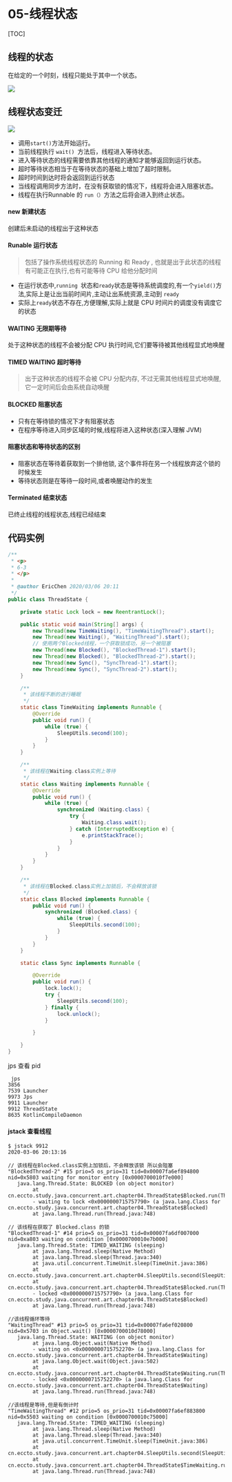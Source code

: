 #  05-线程状态

[TOC]

## 线程的状态

在给定的一个时刻，线程只能处于其中一个状态。


![](../../../assets/06dbbdd56eec059f26ea8a40e00800a9.jpg)


## 线程状态变迁

![](../../../assets/233cb16d0dbf48f7d8592d50b8a4669b.jpg)




- 调用`start()`方法开始运行。
- 当前线程执行 `wait() `方法后，线程进入等待状态。
- 进入等待状态的线程需要依靠其他线程的通知才能够返回到运行状态。
- 超时等待状态相当于在等待状态的基础上增加了超时限制。
- 超时时间到达时将会返回到运行状态
- 当线程调用同步方法时，在没有获取锁的情况下，线程将会进入阻塞状态。
- 线程在执行Runnable 的 `run（）`方法之后将会进入到终止状态。

#### new 新建状态

创建后未启动的线程出于这种状态

#### Runable 运行状态

> 包括了操作系统线程状态的 Running 和 Ready , 也就是出于此状态的线程有可能正在执行,也有可能等待 CPU 给他分配时间


- 在运行状态中,`running `状态和`ready`状态是等待系统调度的,有一个`yield()`方法,实际上是让出当前时间片,主动让出系统资源,主动到 `ready`
- 实际上`ready`状态不存在,方便理解,实际上就是 CPU 时间片的调度没有调度它的状态

#### WAITING 无限期等待

处于这种状态的线程不会被分配 CPU 执行时间,它们要等待被其他线程显式地唤醒

#### TIMED WAITING 超时等待

> 出于这种状态的线程不会被 CPU 分配内存, 不过无需其他线程显式地唤醒,它一定时间后会由系统自动唤醒

#### BLOCKED 阻塞状态

- 只有在等待锁的情况下才有阻塞状态
- 在程序等待进入同步区域的时候,线程将进入这种状态(深入理解 JVM)

#### 阻塞状态和等待状态的区别

- 阻塞状态在等待着获取到一个排他锁, 这个事件将在另一个线程放弃这个锁的时候发生
- 等待状态则是在等待一段时间,或者唤醒动作的发生

#### Terminated 结束状态

已终止线程的线程状态,线程已经结束

## 代码实例

```java
/**	
 * <p>
 * 6-3
 * </p>
 *
 * @author EricChen 2020/03/06 20:11
 */
public class ThreadState {

    private static Lock lock = new ReentrantLock();

    public static void main(String[] args) {
        new Thread(new TimeWaiting(), "TimeWaitingThread").start();
        new Thread(new Waiting(), "WaitingThread").start();
        // 使用两个Blocked线程，一个获取锁成功，另一个被阻塞
        new Thread(new Blocked(), "BlockedThread-1").start();
        new Thread(new Blocked(), "BlockedThread-2").start();
        new Thread(new Sync(), "SyncThread-1").start();
        new Thread(new Sync(), "SyncThread-2").start();
    }

    /**
     * 该线程不断的进行睡眠
     */
    static class TimeWaiting implements Runnable {
        @Override
        public void run() {
            while (true) {
                SleepUtils.second(100);
            }
        }
    }

    /**
     * 该线程在Waiting.class实例上等待
     */
    static class Waiting implements Runnable {
        @Override
        public void run() {
            while (true) {
                synchronized (Waiting.class) {
                    try {
                        Waiting.class.wait();
                    } catch (InterruptedException e) {
                        e.printStackTrace();
                    }
                }
            }
        }
    }

    /**
     * 该线程在Blocked.class实例上加锁后，不会释放该锁
     */
    static class Blocked implements Runnable {
        public void run() {
            synchronized (Blocked.class) {
                while (true) {
                    SleepUtils.second(100);
                }
            }
        }
    }

    static class Sync implements Runnable {

        @Override
        public void run() {
            lock.lock();
            try {
                SleepUtils.second(100);
            } finally {
                lock.unlock();
            }

        }

    }
}
```

jps 查看 pid

```
 jps
3856 
7539 Launcher
9973 Jps
9911 Launcher
9912 ThreadState
8635 KotlinCompileDaemon
```

#### jstack 查看线程

```
$ jstack 9912
2020-03-06 20:13:16

// 该线程在Blocked.class实例上加锁后，不会释放该锁 所以会阻塞
"BlockedThread-2" #15 prio=5 os_prio=31 tid=0x00007fa6ef894800 nid=0x5803 waiting for monitor entry [0x0000700010f7e000]
   java.lang.Thread.State: BLOCKED (on object monitor)
        at cn.eccto.study.java.concurrent.art.chapter04.ThreadState$Blocked.run(ThreadState.java:64)
        - waiting to lock <0x0000000715757790> (a java.lang.Class for cn.eccto.study.java.concurrent.art.chapter04.ThreadState$Blocked)
        at java.lang.Thread.run(Thread.java:748)

// 该线程在获取了 Blocked.class 的锁
"BlockedThread-1" #14 prio=5 os_prio=31 tid=0x00007fa6df007000 nid=0xa803 waiting on condition [0x0000700010e7b000]
   java.lang.Thread.State: TIMED_WAITING (sleeping)
        at java.lang.Thread.sleep(Native Method)
        at java.lang.Thread.sleep(Thread.java:340)
        at java.util.concurrent.TimeUnit.sleep(TimeUnit.java:386)
        at cn.eccto.study.java.concurrent.art.chapter04.SleepUtils.second(SleepUtils.java:11)
        at cn.eccto.study.java.concurrent.art.chapter04.ThreadState$Blocked.run(ThreadState.java:64)
        - locked <0x0000000715757790> (a java.lang.Class for cn.eccto.study.java.concurrent.art.chapter04.ThreadState$Blocked)
        at java.lang.Thread.run(Thread.java:748)

//该线程循环等待
"WaitingThread" #13 prio=5 os_prio=31 tid=0x00007fa6ef020800 nid=0x5703 in Object.wait() [0x0000700010d78000]
   java.lang.Thread.State: WAITING (on object monitor)
        at java.lang.Object.wait(Native Method)
        - waiting on <0x0000000715752270> (a java.lang.Class for cn.eccto.study.java.concurrent.art.chapter04.ThreadState$Waiting)
        at java.lang.Object.wait(Object.java:502)
        at cn.eccto.study.java.concurrent.art.chapter04.ThreadState$Waiting.run(ThreadState.java:48)
        - locked <0x0000000715752270> (a java.lang.Class for cn.eccto.study.java.concurrent.art.chapter04.ThreadState$Waiting)
        at java.lang.Thread.run(Thread.java:748)

//该线程是等待,但是有倒计时
"TimeWaitingThread" #12 prio=5 os_prio=31 tid=0x00007fa6ef883800 nid=0x5503 waiting on condition [0x0000700010c75000]
   java.lang.Thread.State: TIMED_WAITING (sleeping)
        at java.lang.Thread.sleep(Native Method)
        at java.lang.Thread.sleep(Thread.java:340)
        at java.util.concurrent.TimeUnit.sleep(TimeUnit.java:386)
        at cn.eccto.study.java.concurrent.art.chapter04.SleepUtils.second(SleepUtils.java:11)
        at cn.eccto.study.java.concurrent.art.chapter04.ThreadState$TimeWaiting.run(ThreadState.java:34)
        at java.lang.Thread.run(Thread.java:748)



```

